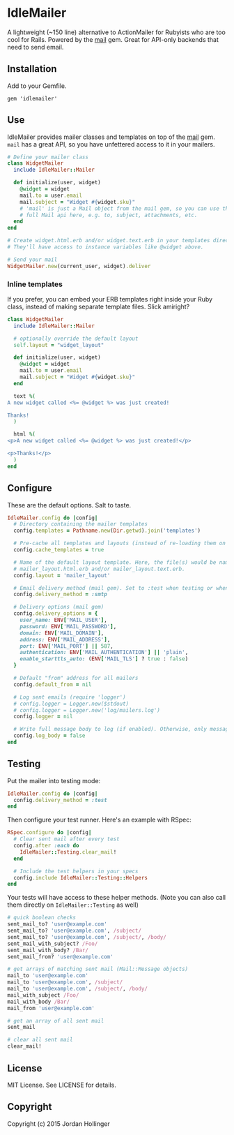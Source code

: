 # IdleMailer

A lightweight (~150 line) alternative to ActionMailer for Rubyists who are too cool for Rails. Powered by the [mail](http://www.rubydoc.info/gems/mail) gem. Great for API-only backends that need to send email.

## Installation

Add to your Gemfile.

    gem 'idlemailer'

## Use

IdleMailer provides mailer classes and templates on top of the [mail](http://www.rubydoc.info/gems/mail) gem. `mail` has a great API, so you have unfettered access to it in your mailers.

```ruby
# Define your mailer class
class WidgetMailer
  include IdleMailer::Mailer

  def initialize(user, widget)
    @widget = widget
    mail.to = user.email
    mail.subject = "Widget #{widget.sku}"
    # 'mail' is just a Mail object from the mail gem, so you can use the
    # full Mail api here, e.g. to, subject, attachments, etc.
  end
end

# Create widget.html.erb and/or widget.text.erb in your templates directory.
# They'll have access to instance variables like @widget above.

# Send your mail
WidgetMailer.new(current_user, widget).deliver
```

### Inline templates

If you prefer, you can embed your ERB templates right inside your Ruby class, instead of making separate template files. Slick amiright?

```ruby
class WidgetMailer
  include IdleMailer::Mailer

  # optionally override the default layout
  self.layout = "widget_layout"

  def initialize(user, widget)
    @widget = widget
    mail.to = user.email
    mail.subject = "Widget #{widget.sku}"
  end

  text %(
A new widget called <%= @widget %> was just created!

Thanks!
  )

  html %(
<p>A new widget called <%= @widget %> was just created!</p>

<p>Thanks!</p>
  )
end
```

## Configure

These are the default options. Salt to taste.

```ruby
IdleMailer.config do |config|
  # Directory containing the mailer templates
  config.templates = Pathname.new(Dir.getwd).join('templates')

  # Pre-cache all templates and layouts (instead of re-loading them on each delivery)
  config.cache_templates = true

  # Name of the default layout template. Here, the file(s) would be named
  # mailer_layout.html.erb and/or mailer_layout.text.erb.
  config.layout = 'mailer_layout'

  # Email delivery method (mail gem). Set to :test when testing or when developing locally
  config.delivery_method = :smtp

  # Delivery options (mail gem)
  config.delivery_options = {
    user_name: ENV['MAIL_USER'],
    password: ENV['MAIL_PASSWORD'],
    domain: ENV['MAIL_DOMAIN'],
    address: ENV['MAIL_ADDRESS'],
    port: ENV['MAIL_PORT'] || 587,
    authentication: ENV['MAIL_AUTHENTICATION'] || 'plain',
    enable_starttls_auto: (ENV['MAIL_TLS'] ? true : false)
  }

  # Default "from" address for all mailers
  config.default_from = nil

  # Log sent emails (require 'logger')
  # config.logger = Logger.new($stdout)
  # config.logger = Logger.new('log/mailers.log')
  config.logger = nil

  # Write full message body to log (if enabled). Otherwise, only message headers are logged.
  config.log_body = false
end
```

## Testing

Put the mailer into testing mode:

```ruby
IdleMailer.config do |config|
  config.delivery_method = :test
end
```

Then configure your test runner. Here's an example with RSpec:

```ruby
RSpec.configure do |config|
  # Clear sent mail after every test
  config.after :each do
    IdleMailer::Testing.clear_mail!
  end

  # Include the test helpers in your specs
  config.include IdleMailer::Testing::Helpers
end
```

Your tests will have access to these helper methods. (Note you can also call them directly on `IdleMailer::Testing` as well)

```ruby
# quick boolean checks
sent_mail_to? 'user@example.com'
sent_mail_to? 'user@example.com', /subject/
sent_mail_to? 'user@example.com', /subject/, /body/
sent_mail_with_subject? /Foo/
sent_mail_with_body? /Bar/
sent_mail_from? 'user@example.com'

# get arrays of matching sent mail (Mail::Message objects)
mail_to 'user@example.com'
mail_to 'user@example.com', /subject/
mail_to 'user@example.com', /subject/, /body/
mail_with_subject /Foo/
mail_with_body /Bar/
mail_from 'user@example.com'

# get an array of all sent mail
sent_mail

# clear all sent mail
clear_mail!
```

## License

MIT License. See LICENSE for details.

## Copyright

Copyright (c) 2015 Jordan Hollinger
